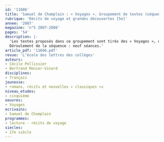 ```yaml
---
id: '11606'
title: 'Samuel de Champlain : « Voyages ». Groupement de textes (séquence)'
rubrique: 'Récits de voyage et grandes découvertes [5e]'
annee: '2007'
magazine: 'n°5 2007-2008'
pages: '54'
description: |-
  'Les textes proposés dans ce groupement sont tirés des « Voyages », de Samuel de Champlain (l’école des loisirs, « Classiques abrégés », 2008). Il s’agit de l’édition abrégée et adaptée en français moderne de ses différents récits de voyages, écrits entre 1603 et 1632. Leur choix a été guidé par la thématique de la découverte. Découverte d’un monde nouveau, mais aussi découverte de ses habitants, de ses particularités et, à partir de là, découverte de soi, dans une inévitable comparaison avec le monde d’où l’on vient et avec les valeurs qui lui sont propres. C’est le moyen pour les élèves de prendre conscience des enjeux, des conséquences et des nécessaires implications de la conquête, au sens étymologique du terme (conquærere :« chercher à prendre »)… C’est aussi l’occasion, pour le professeur, de les sensibiliser à la dimension de l’altérité. La séquence proposée dans cet article peut être menée en parallèle dans deux disciplines, l’histoire (« l’Europe à la découverte du monde ») et le français (« un récit de voyage en liaison avec les grandes découvertes »). Pour le professeur d’histoire-géographie, les Instructions officielles recommandent d’inciter à « la lecture de textes ou d’extraits de textes dans des éditions adaptées à l’âge des élèves », en guidant et en contrôlant cette lecture. Dans les récits de Samuel de Champlain, le professeur de français trouvera matière à illustrer les formes de discours complexes, ainsi que les caractéristiques du récit de voyage. Il pourra insister sur la dimension historique de l’œuvre et permettre aux élèves de se situer dans la culture de leur langue, en abordant parallèlement la francophonie. Il pourra aussi leur faire repérer l’implication d’un locuteur qui se veut pourtant observateur objectif. Enfin, il mettra aisément l’accent sur la description, en prenant en compte la notion de point de vue et en soulignant sa fonction, essentielle dans le récit de voyage. Cet article propose une série de questionnaires assez complets, portant sur un certain nombre de passages importants.
  Déroulement de la séquence : neuf séances.'
article_pdf: '11606.pdf'
revue: 'L’école des lettres des collèges'
auteurs:
- Cécile Pellissier
- Bertrand Monier-Vinard
disciplines:
- français
jeunesse:
- romans, récits et nouvelles « classiques »s
niveau_etudes:
- cinquième
oeuvres:
- Voyages
ecrivains:
- Samuel de Champlain
programmes:
- lecture - récits de voyage
siecles:
- 17e siècle
---
```

